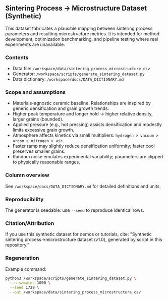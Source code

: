 ## Sintering Process → Microstructure Dataset (Synthetic)

This dataset fabricates a plausible mapping between sintering process parameters and resulting microstructure metrics. It is intended for method development, optimization benchmarking, and pipeline testing where real experiments are unavailable.

### Contents
- Data file: `/workspace/data/sintering_process_microstructure.csv`
- Generator: `/workspace/scripts/generate_sintering_dataset.py`
- Data dictionary: `/workspace/docs/DATA_DICTIONARY.md`

### Scope and assumptions
- Materials-agnostic ceramic baseline. Relationships are inspired by generic densification and grain growth trends.
- Higher peak temperature and longer hold → higher relative density, larger grains (bounded).
- Applied pressure (e.g., hot pressing) assists densification and modestly limits excessive grain growth.
- Atmosphere affects kinetics via small multipliers: `hydrogen > vacuum > argon ≥ nitrogen > air`.
- Faster ramp may slightly reduce densification uniformity; faster cool preserves smaller grains.
- Random noise emulates experimental variability; parameters are clipped to physically reasonable ranges.

### Column overview
See `/workspace/docs/DATA_DICTIONARY.md` for detailed definitions and units.

### Reproducibility
The generator is seedable: use `--seed` to reproduce identical rows.

### Citation/Attribution
If you use this synthetic dataset for demos or tutorials, cite: "Synthetic sintering process→microstructure dataset (v1.0), generated by script in this repository."

### Regeneration
Example command:

```bash
python3 /workspace/scripts/generate_sintering_dataset.py \
  --n-samples 1000 \
  --seed 1729 \
  --out /workspace/data/sintering_process_microstructure.csv
```

